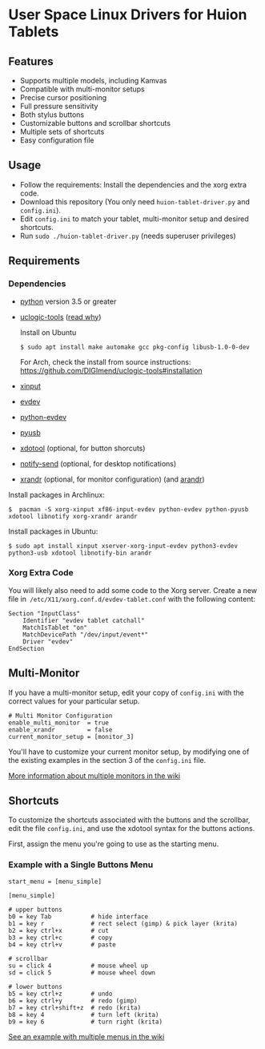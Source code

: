 # User Space Linux Drivers for Huion Tablets

## Features

 * Supports multiple models, including Kamvas
 * Compatible with multi-monitor setups
 * Precise cursor positioning
 * Full pressure sensitivity
 * Both stylus buttons
 * Customizable buttons and scrollbar shortcuts
 * Multiple sets of shortcuts
 * Easy configuration file


## Usage

 * Follow the requirements: Install the dependencies and the xorg extra code.
 * Download this repository (You only need `huion-tablet-driver.py` and `config.ini`).
 * Edit `config.ini` to match your tablet, multi-monitor setup and desired shortcuts.
 * Run `sudo ./huion-tablet-driver.py` (needs superuser privileges)


## Requirements

### Dependencies

 * [python](https://www.python.org/) version 3.5 or greater
 * [uclogic-tools](https://github.com/DIGImend/uclogic-tools) ([read why][2])
 
    Install on Ubuntu
    ```
    $ sudo apt install make automake gcc pkg-config libusb-1.0-0-dev
    ```
    
    For Arch, check the install from source instructions: https://github.com/DIGImend/uclogic-tools#installation

 * [xinput](https://wiki.archlinux.org/index.php/Xinput)
 * [evdev](https://wiki.gentoo.org/wiki/Evdev)
 * [python-evdev](https://github.com/gvalkov/python-evdev)
 * [pyusb](https://walac.github.io/pyusb/)
 * [xdotool][7] (optional, for button shorcuts)
 * [notify-send][8] (optional, for desktop notifications)
 * [xrandr][9] (optional, for monitor configuration) (and [arandr][10])

[2]: https://github.com/benthor/HuionKamvasGT191LinuxDriver/issues/1#issuecomment-351207116
[7]: http://www.semicomplete.com/projects/xdotool/
[8]: https://wiki.archlinux.org/index.php/Desktop_notifications
[9]: https://wiki.archlinux.org/index.php/xrandr
[10]: https://christian.amsuess.com/tools/arandr/


Install packages in Archlinux:

```
$  pacman -S xorg-xinput xf86-input-evdev python-evdev python-pyusb xdotool libnotify xorg-xrandr arandr
```

Install packages in Ubuntu:
```
$ sudo apt install xinput xserver-xorg-input-evdev python3-evdev python3-usb xdotool libnotify-bin arandr
```

### Xorg Extra Code

You will likely also need to add some code to the Xorg server.
Create a new file in` /etc/X11/xorg.conf.d/evdev-tablet.conf` with the following content:

```
Section "InputClass"
	Identifier "evdev tablet catchall"
	MatchIsTablet "on"
	MatchDevicePath "/dev/input/event*"
	Driver "evdev"
EndSection
```

## Multi-Monitor

If you have a multi-monitor setup, edit your copy of `config.ini`
with the correct values for your particular setup.

```
# Multi Monitor Configuration
enable_multi_monitor  = true
enable_xrandr         = false
current_monitor_setup = [monitor_3]
```

You'll have to customize your current monitor setup, by modifying one of the
existing examples in the section 3 of the `config.ini` file.

[More information about multiple monitors in the wiki](https://github.com/joseluis/huion-linux-drivers/wiki/Multi-Monitor)


## Shortcuts

To customize the shortcuts associated with the buttons and the scrollbar,
edit the file `config.ini`, and use the xdotool syntax for the buttons actions.

First, assign the menu you're going to use as the starting menu.

### Example with a Single Buttons Menu

```
start_menu = [menu_simple]

[menu_simple]

# upper buttons
b0 = key Tab           # hide interface
b1 = key r             # rect select (gimp) & pick layer (krita)
b2 = key ctrl+x        # cut
b3 = key ctrl+c        # copy
b4 = key ctrl+v        # paste

# scrollbar
su = click 4           # mouse wheel up
sd = click 5           # mouse wheel down

# lower buttons
b5 = key ctrl+z        # undo
b6 = key ctrl+y        # redo (gimp)
b7 = key ctrl+shift+z  # redo (krita)
b8 = key 4             # turn left (krita)
b9 = key 6             # turn right (krita)
```

[See an example with multiple menus in the wiki](https://github.com/joseluis/huion-linux-drivers/wiki/Buttons-Shortcuts#12-example-with-multiple-menus)


